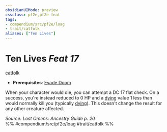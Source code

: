 ```yaml
---
obsidianUIMode: preview
cssclass: pf2e,pf2e-feat
tags:
- compendium/src/pf2e/loag
- trait/catfolk
aliases: ["Ten Lives"]
---
```

# Ten Lives  *Feat 17*  
[catfolk](rules/traits/catfolk-b1.md "Catfolk Ancestry & Heritage Trait")  

- **Prerequisites**: [Evade Doom](compendium/feats/evade-doom-loag.md)

When your character would die, you can attempt a DC 17 flat check. On a success, you're instead reduced to 0 HP and a [dying](rules/conditions.md#Dying) value 1 less than would normally kill you (typically [dying](rules/conditions.md#Dying)). This doesn't change the result for any other creature affected.

*Source: Lost Omens: Ancestry Guide p. 20*  
%% #compendium/src/pf2e/loag #trait/catfolk %%